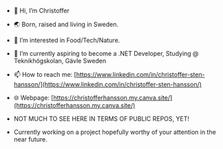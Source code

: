 - 👋 Hi, I’m Christoffer
- 🌏 Born, raised and living in Sweden.
- 👀 I’m interested in Food/Tech/Nature.
- 🌱 I’m currently aspiring to become a .NET Developer, Studying @ Teknikhögskolan, Gävle Sweden
- 📫 How to reach me: [https://www.linkedin.com/in/christoffer-sten-hansson/](https://www.linkedin.com/in/christoffer-sten-hansson/)
- 🌐 Webpage: [https://christofferhansson.my.canva.site/](https://christofferhansson.my.canva.site/)

- NOT MUCH TO SEE HERE IN TERMS OF PUBLIC REPOS, YET!
- Currently working on a project hopefully worthy of your attention in the near future.

<!---
christshan26/christshan26 is a ✨ special ✨ repository because its `README.md` (this file) appears on your GitHub profile.
You can click the Preview link to take a look at your changes.
--->
